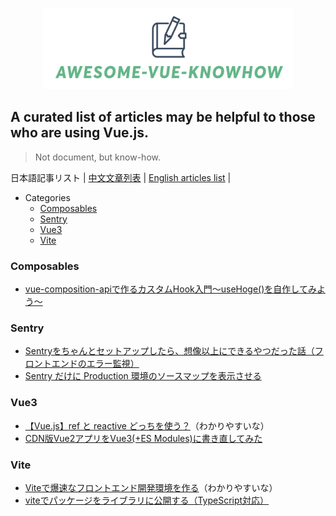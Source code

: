 <p align="center">
<img src="awesome-vue-knowhow.png"  width="400"/ />
</p>

## A curated list of articles may be helpful to those who are using Vue.js.

> Not document, but know-how.

日本語記事リスト | [中文文章列表](./README.cn.md) | [English articles list](./README.md) |

- Categories
  - [Composables](###Composables)
  - [Sentry](###Sentry)
  - [Vue3](###vue3)
  - [Vite](###Vite)

### Composables
- [vue-composition-apiで作るカスタムHook入門〜useHoge()を自作してみよう〜](https://zenn.dev/meijin/articles/34b9482dbc856d2523ed)

### Sentry
- [Sentryをちゃんとセットアップしたら、想像以上にできるやつだった話（フロントエンドのエラー監視）](https://tech.smartshopping.co.jp/Sentry)
- [Sentry だけに Production 環境のソースマップを表示させる](https://www.dkrk-blog.net/javascript/sentry-sourcemap)

### Vue3
- [【Vue.js】ref と reactive どっちを使う？](https://zenn.dev/azukiazusa/articles/ref-vs-article)（わかりやすいな）
- [CDN版Vue2アプリをVue3(+ES Modules)に書き直してみた](https://zenn.dev/uedayou/articles/1a0e845a5910a2)


### Vite
- [Viteで爆速なフロントエンド開発環境を作る](https://zenn.dev/sykmhmh/articles/ff09bea2cf7026)（わかりやすいな）
- [viteでパッケージをライブラリに公開する（TypeScript対応）](https://zenn.dev/drop_table_user/articles/7b043bef6cec29)
